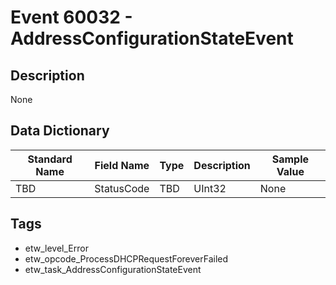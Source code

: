 # Event 60032 - AddressConfigurationStateEvent

## Description
None

## Data Dictionary
|Standard Name|Field Name|Type|Description|Sample Value|
|---|---|---|---|---|
|TBD|StatusCode|TBD|UInt32|None|None|

## Tags
* etw_level_Error
* etw_opcode_ProcessDHCPRequestForeverFailed
* etw_task_AddressConfigurationStateEvent